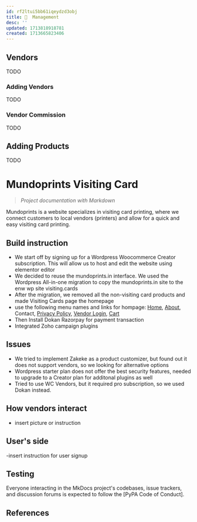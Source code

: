 ```yaml
---
id: rf2ltui5bb61iqeydzd3obj
title: 🔨  Management
desc: ''
updated: 1713818918781
created: 1713665823406
---
```


## Vendors

TODO

### Adding Vendors

TODO

### Vendor Commission

TODO

## Adding Products

TODO

# Mundoprints Visiting Card

> *Project documentation with Markdown*

Mundoprints is a website specializes in visiting card printing, where we connect customers to local vendors (printers) and allow for a quick and easy visiting card printing.

## Build instruction

- We start off by signing up for a Wordpress Woocommerce Creator subscription. This will allow us to host and edit the website using elementor editor
- We decided to reuse the mundoprints.in interface. We used the Wordpress All-in-one migration to copy the mundoprints.in site to the enw wp site visiting.cards
- After the migration, we removed all the non-visiting card products and made Visiting Cards page the homepage
- use the following menu names and links for hompage: [Home](https://mundocards.wpcomstaging.com/), [About](https://mundocards.wpcomstaging.com/about-us/), Contact, [Privacy Policy](https://mundocards.wpcomstaging.com/notice-of-privacy/), [Vendor Login](https://mundocards.wpcomstaging.com/my-account/), [Cart](https://mundocards.wpcomstaging.com/cart/)
- Then Install Dokan Razorpay for payment transaction
- Integrated Zoho campaign plugins

## Issues

- We tried to implement Zakeke as a product customizer, but found out it does not support vendors, so we looking for alternative options
- Wordpress starter plan does not offer the best security features, needed to upgrade to a Creator plan for additonal plugins as well
- Tried to use WC Vendors, but it required pro subscription, so we used Dokan instead.

## How vendors interact

- insert picture or instruction

## User's side

-insert instruction for user signup

## Testing

Everyone interacting in the MkDocs project's codebases, issue trackers, and
discussion forums is expected to follow the [PyPA Code of Conduct].

## References
